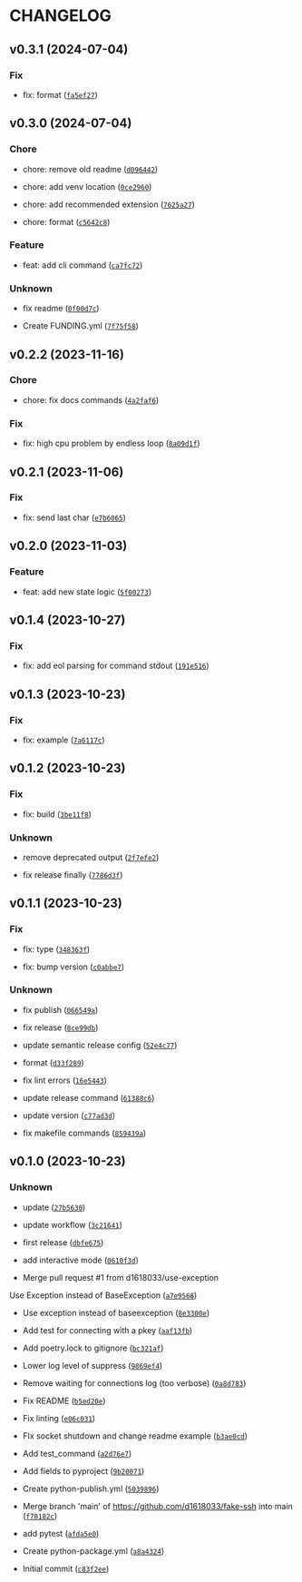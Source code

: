 # CHANGELOG



## v0.3.1 (2024-07-04)

### Fix

* fix: format ([`fa5ef27`](https://github.com/DanielHabenicht/mock-ssh/commit/fa5ef27a4e468923418d9bf778ccc3635747e49f))


## v0.3.0 (2024-07-04)

### Chore

* chore: remove old readme ([`d096442`](https://github.com/DanielHabenicht/mock-ssh/commit/d0964422590799ae3ad52fbb74b63e08094cb8b7))

* chore: add venv location ([`0ce2960`](https://github.com/DanielHabenicht/mock-ssh/commit/0ce2960ed58d5af1df7df4b9f20097efd4b63e9e))

* chore: add recommended extension ([`7625a27`](https://github.com/DanielHabenicht/mock-ssh/commit/7625a273f9087328d8dba5011b620d77bdbb42bf))

* chore: format ([`c5642c8`](https://github.com/DanielHabenicht/mock-ssh/commit/c5642c85475667c21bcb6122c373f01960d8d40f))

### Feature

* feat: add cli command ([`ca7fc72`](https://github.com/DanielHabenicht/mock-ssh/commit/ca7fc72da5d840c150d356a57c1f67efc87fddf3))

### Unknown

* fix readme ([`0f00d7c`](https://github.com/DanielHabenicht/mock-ssh/commit/0f00d7cf2d50c4fb3bf1a04d9d6b1a0c4c8fb9bd))

* Create FUNDING.yml ([`7f75f58`](https://github.com/DanielHabenicht/mock-ssh/commit/7f75f5803635584693d4e83a754ae4dce5af341e))


## v0.2.2 (2023-11-16)

### Chore

* chore: fix docs commands ([`4a2faf6`](https://github.com/DanielHabenicht/mock-ssh/commit/4a2faf6eaf8a2da8d5b575631c24e50b5d66e2fa))

### Fix

* fix: high cpu problem by endless loop ([`8a09d1f`](https://github.com/DanielHabenicht/mock-ssh/commit/8a09d1f3ed5df561635c22263b370918ddfabb0b))


## v0.2.1 (2023-11-06)

### Fix

* fix: send last char ([`e7b6065`](https://github.com/DanielHabenicht/mock-ssh/commit/e7b60654a8662438ebc58b7ac70fa53d8cc55586))


## v0.2.0 (2023-11-03)

### Feature

* feat: add new state logic ([`5f00273`](https://github.com/DanielHabenicht/mock-ssh/commit/5f00273ae2dc68275ea633e56e5449d1d896b365))


## v0.1.4 (2023-10-27)

### Fix

* fix: add eol parsing for command stdout ([`191e516`](https://github.com/DanielHabenicht/mock-ssh/commit/191e51686366b9d3771aa3dcfe954243ce0a6571))


## v0.1.3 (2023-10-23)

### Fix

* fix: example ([`7a6117c`](https://github.com/DanielHabenicht/mock-ssh/commit/7a6117c73f3547f840ddbc4a691306bdd2cb8552))


## v0.1.2 (2023-10-23)

### Fix

* fix: build ([`3be11f8`](https://github.com/DanielHabenicht/mock-ssh/commit/3be11f8db4769231d89c9263eb00ef2109a87f9d))

### Unknown

* remove deprecated output ([`2f7efe2`](https://github.com/DanielHabenicht/mock-ssh/commit/2f7efe2b935fa991469f67228d2548879ee08a02))

* fix release finally ([`7786d3f`](https://github.com/DanielHabenicht/mock-ssh/commit/7786d3ff474863c128337a52e4f666dc81087c78))


## v0.1.1 (2023-10-23)

### Fix

* fix: type ([`348363f`](https://github.com/DanielHabenicht/mock-ssh/commit/348363fd9449fcb92ce10e1ae83b38a8804e4b99))

* fix: bump version ([`c0abbe7`](https://github.com/DanielHabenicht/mock-ssh/commit/c0abbe7a15e136c0eb029b083c6d106380b95caa))

### Unknown

* fix publish ([`066549a`](https://github.com/DanielHabenicht/mock-ssh/commit/066549ad18423fd16eb8e107bd04719e4120fdbc))

* fix release ([`8ce99db`](https://github.com/DanielHabenicht/mock-ssh/commit/8ce99dba45fa86c838cfc5434af4c989885fe15e))

* update semantic release config ([`52e4c77`](https://github.com/DanielHabenicht/mock-ssh/commit/52e4c779117c9d71c6cd7dd19ce741424342ec7b))

* format ([`d33f289`](https://github.com/DanielHabenicht/mock-ssh/commit/d33f289880f3675756f672c0da7ea7c91b0dfb49))

* fix lint errors ([`16e5443`](https://github.com/DanielHabenicht/mock-ssh/commit/16e5443158f4e9dbcf611462411d1167d947e628))

* update release command ([`61388c6`](https://github.com/DanielHabenicht/mock-ssh/commit/61388c69f10ea4fa1a09603ee4fd3d47585e1dc8))

* update version ([`c77ad3d`](https://github.com/DanielHabenicht/mock-ssh/commit/c77ad3dc09d056c0022962e6a3689fcbc60c93d9))

* fix makefile commands ([`859439a`](https://github.com/DanielHabenicht/mock-ssh/commit/859439ac19ba7d80e2128605d6ced4183a679a56))


## v0.1.0 (2023-10-23)

### Unknown

* update ([`27b5630`](https://github.com/DanielHabenicht/mock-ssh/commit/27b56306498b651bad8480a5d5064a34d629d8ae))

* update workflow ([`3c21641`](https://github.com/DanielHabenicht/mock-ssh/commit/3c21641011d4e51cbf1fbb804a383bdc79091c60))

* first release ([`dbfe675`](https://github.com/DanielHabenicht/mock-ssh/commit/dbfe67579572225102e70d929a383142fc91e926))

* add interactive mode ([`0610f3d`](https://github.com/DanielHabenicht/mock-ssh/commit/0610f3dad3e859d6c9520c43fb9a960995c6d690))

* Merge pull request #1 from d1618033/use-exception

Use Exception instead of BaseException ([`a7e9568`](https://github.com/DanielHabenicht/mock-ssh/commit/a7e9568d7ed588a6bb8a64ec9a8d4d5ca7358537))

* Use exception instead of baseexception ([`8e3300e`](https://github.com/DanielHabenicht/mock-ssh/commit/8e3300ea99cdad405e6e19ec90872104a7078ac9))

* Add test for connecting with a pkey ([`aaf13fb`](https://github.com/DanielHabenicht/mock-ssh/commit/aaf13fb42e0070451b60193ffef22460df089330))

* Add poetry.lock to gitignore ([`bc321af`](https://github.com/DanielHabenicht/mock-ssh/commit/bc321af47c0d0c4a340cf67ff62a8f17688eb634))

* Lower log level of suppress ([`9869ef4`](https://github.com/DanielHabenicht/mock-ssh/commit/9869ef43076e645a0d541231e242d15c103f9d6e))

* Remove waiting for connections log (too verbose) ([`0a8d783`](https://github.com/DanielHabenicht/mock-ssh/commit/0a8d7837047474a2d4345f2f6d6225cf39e1fc5b))

* Fix README ([`b5ed20e`](https://github.com/DanielHabenicht/mock-ssh/commit/b5ed20e89e8d25205baed8b0550a81113481f7e6))

* Fix linting ([`e06c031`](https://github.com/DanielHabenicht/mock-ssh/commit/e06c03168a57d925a13d173e33921049df1bef3e))

* FIx socket shutdown and change readme example ([`b3ae0cd`](https://github.com/DanielHabenicht/mock-ssh/commit/b3ae0cd2216380564f333a94d5c044a9068f551a))

* Add test_command ([`a2d76e7`](https://github.com/DanielHabenicht/mock-ssh/commit/a2d76e7a54f3fde6713f0244f1410d7a73d97024))

* Add fields to pyproject ([`9b20071`](https://github.com/DanielHabenicht/mock-ssh/commit/9b20071c5f65f9223fb885287011e7ffc7ad3047))

* Create python-publish.yml ([`5039896`](https://github.com/DanielHabenicht/mock-ssh/commit/5039896cc791264f433fb4a99ffc76fde69d5e69))

* Merge branch &#39;main&#39; of https://github.com/d1618033/fake-ssh into main ([`f78182c`](https://github.com/DanielHabenicht/mock-ssh/commit/f78182c19e3c40ece75c18b0088e5d175267dce0))

* add pytest ([`afda5e0`](https://github.com/DanielHabenicht/mock-ssh/commit/afda5e01f09a8510ee7cf89239e04ef1d7939e5e))

* Create python-package.yml ([`a8a4324`](https://github.com/DanielHabenicht/mock-ssh/commit/a8a4324ffc1db372e5d1d613ca11506a75dd8569))

* Initial commit ([`c83f2ee`](https://github.com/DanielHabenicht/mock-ssh/commit/c83f2ee288dc6122143217794b2018c74fc1d788))
